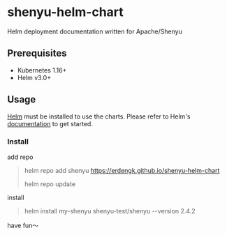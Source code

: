 # shenyu-helm-chart

Helm deployment documentation written for Apache/Shenyu

## Prerequisites

- Kubernetes 1.16+
- Helm v3.0+

## Usage

[Helm](https://helm.sh) must be installed to use the charts.  Please refer to
Helm's [documentation](https://helm.sh/docs) to get started.


### Install

add repo

> helm repo add shenyu https://erdengk.github.io/shenyu-helm-chart
> 
> helm repo update

install

> helm install my-shenyu shenyu-test/shenyu --version 2.4.2

have fun～




